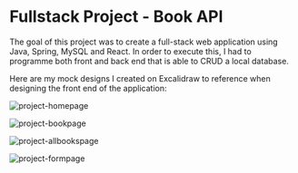 # Fullstack Project - Book API

The goal of this project was to create a full-stack web application using Java, Spring, MySQL and React. In order to execute this, I had to programme both front and back end that is able to CRUD a local database.

Here are my mock designs I created on Excalidraw to reference when designing the front end of the application: 

![project-homepage](https://user-images.githubusercontent.com/114007276/227226415-a89f18e1-1909-419e-859a-9ba08894e0d3.png)

![project-bookpage](https://user-images.githubusercontent.com/114007276/227226510-1928e0df-e114-4f2c-aaee-0c236b2e9ccd.png)

![project-allbookspage](https://user-images.githubusercontent.com/114007276/227226680-fc68075d-56ee-472d-9e5f-189083996d07.png)

![project-formpage](https://user-images.githubusercontent.com/114007276/227226860-603d3f9b-a8c3-405f-941f-ef3f7506d5d4.png)

